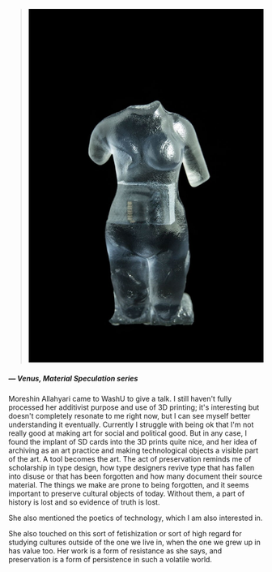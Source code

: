 <a name="morehshin01"></a>

>![](images/14/moreshin.jpg)
##### — *Venus*, Material Speculation series

Moreshin Allahyari came to WashU to give a talk. I still haven't fully processed her additivist purpose and use of 3D printing; it's interesting but doesn't completely resonate to me right now, but I can see myself better understanding it eventually. Currently I struggle with being ok that I'm not really good at making art for social and political good. But in any case, I found the implant of SD cards into the 3D prints quite nice, and her idea of archiving as an art practice and making technological objects a visible part of the art. A tool becomes the art. The act of preservation reminds me of scholarship in type design, how type designers revive type that has fallen into disuse or that has been forgotten and how many document their source material. The things we make are prone to being forgotten, and it seems important to preserve cultural objects of today. Without them, a part of history is lost and so evidence of truth is lost.

She also mentioned the poetics of technology, which I am also interested in.

She also touched on this sort of fetishization or sort of high regard for studying cultures outside of the one we live in, when the one we grew up in has value too. Her work is a form of resistance as she says, and preservation is a form of persistence in such a volatile world.
